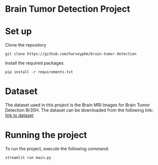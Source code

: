 # Brain Tumor Detection Project

# Set up

Clone the repository
```
git clone https://github.com/harveyphm/brain-tumor-detection
```
Install the required packages
```
pip install -r requirements.txt
```
# Dataset
The dataset used in this project is the Brain MRI Images for Brain Tumor Detection Br35H. The dataset can be downloaded from the following link: [link to dataset](https://www.kaggle.com/datasets/ahmedhamada0/brain-tumor-detection)

# Running the project
To run the project, execute the following command:
```
streamlit run main.py
```

